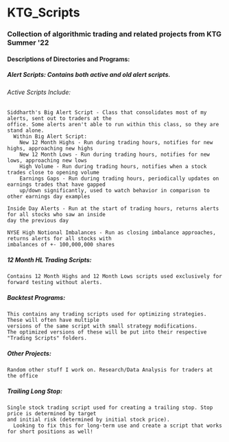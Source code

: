 # KTG_Scripts
### Collection of algorithmic trading and related projects from KTG Summer '22

#### Descriptions of Directories and Programs:

##### Alert Scripts: Contains both active and old alert scripts.
  
  ###### Active Scripts Include:
    Siddharth's Big Alert Script - Class that consolidates most of my alerts, sent out to traders at the 
    office. Some alerts aren't able to run within this class, so they are stand alone.
      Within Big Alert Script:
        New 12 Month Highs - Run during trading hours, notifies for new highs, approaching new highs
        New 12 Month Lows - Run during trading hours, notifies for new lows, approaching new lows
        High Volume - Run during trading hours, notifies when a stock trades close to opening volume
        Earnings Gaps - Run during trading hours, periodically updates on earnings trades that have gapped
        up/down significantly, used to watch behavior in comparison to other earnings day examples
      
    Inside Day Alerts - Run at the start of trading hours, returns alerts for all stocks who saw an inside
    day the previous day
      
    NYSE High Notional Imbalances - Run as closing imbalance approaches, returns alerts for all stocks with
    imbalances of +- 100,000,000 shares

  ##### 12 Month HL Trading Scripts:
    Contains 12 Month Highs and 12 Month Lows scripts used exclusively for forward testing without alerts.
    
  ##### Backtest Programs:
    This contains any trading scripts used for optimizing strategies. These will often have multiple
    versions of the same script with small strategy modifications.
    The optimized versions of these will be put into their respective "Trading Scripts" folders.
  
  ##### Other Projects:
    Random other stuff I work on. Research/Data Analysis for traders at the office
    
  ##### Trailing Long Stop:
    Single stock trading script used for creating a trailing stop. Stop price is determined by target
    and initial risk (determined by initial stock price).
      Looking to fix this for long-term use and create a script that works for short positions as well!
